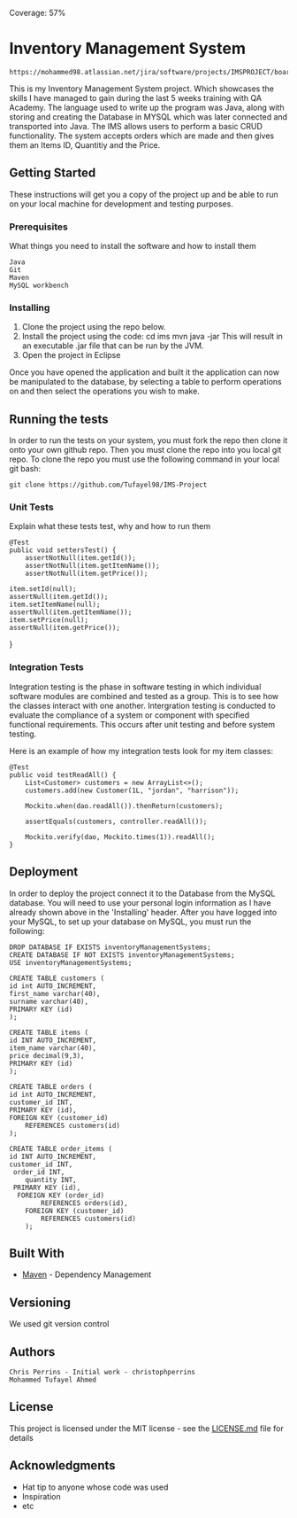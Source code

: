 Coverage: 57%
# Inventory Management System
	https://mohammed98.atlassian.net/jira/software/projects/IMSPROJECT/boards/4/backlog

This is my Inventory Management System project. Which showcases the skills I have managed to gain during the last 5 weeks training with QA Academy.
The language used to write up the program was Java, along with storing and creating the Database in MYSQL which was later connected and transported 
into Java. The IMS allows users to perform a basic CRUD functionality. The system accepts orders which are made and then gives them an Items ID, Quantitiy and the Price.

## Getting Started

These instructions will get you a copy of the project up and be able to run on your local machine for development and testing purposes.

### Prerequisites

What things you need to install the software and how to install them

	Java
	Git
	Maven
	MySQL workbench

### Installing

1. Clone the project using the repo below.
2. Install the project using the code: cd ims mvn java -jar This will result in an executable .jar file that can be run by the JVM.
3. Open the project in Eclipse 

Once you have opened the application and built it the application can now be manipulated to the database, by selecting a table to perform operations on and then select the operations you wish to make. 

## Running the tests

In order to run the tests on your system, you must fork the repo then clone it onto your own github repo. Then you must clone the repo into you local git repo. To clone the repo you must use the following command in your local git bash:

	git clone https://github.com/Tufayel98/IMS-Project

### Unit Tests 

Explain what these tests test, why and how to run them

	@Test
	public void settersTest() {
		assertNotNull(item.getId());
		assertNotNull(item.getItemName());
		assertNotNull(item.getPrice());
	
	item.setId(null);
	assertNull(item.getId());
	item.setItemName(null);
	assertNull(item.getItemName());
	item.setPrice(null);
	assertNull(item.getPrice());	
}

### Integration Tests 
Integration testing is the phase in software testing in which individual software modules are combined and tested as a group. This is to see how the classes interact with one another. Intergration testing is conducted to evaluate the compliance of a system or component with specified functional requirements. This occurs after unit testing and before system testing.

Here is an example of how my integration tests look for my item classes:

	@Test
	public void testReadAll() {
		List<Customer> customers = new ArrayList<>();
		customers.add(new Customer(1L, "jordan", "harrison"));

		Mockito.when(dao.readAll()).thenReturn(customers);

		assertEquals(customers, controller.readAll());

		Mockito.verify(dao, Mockito.times(1)).readAll();
	}


## Deployment

In order to deploy the project connect it to the Database from the MySQL database. You will need to use your personal login information as I have already shown above in the 'Installing' header. After you have logged into your MySQL, to set up your database on MySQL, you must run the following:

	DROP DATABASE IF EXISTS inventoryManagementSystems;
	CREATE DATABASE IF NOT EXISTS inventoryManagementSystems;
	USE inventoryManagementSystems;

	CREATE TABLE customers (
    id int AUTO_INCREMENT,
    first_name varchar(40),
    surname varchar(40),
    PRIMARY KEY (id)
    );

	CREATE TABLE items (
    id INT AUTO_INCREMENT,
    item_name varchar(40),
    price decimal(9,3),
    PRIMARY KEY (id)
    );
    
	CREATE TABLE orders (
    id int AUTO_INCREMENT,
    customer_id INT,
    PRIMARY KEY (id),
    FOREIGN KEY (customer_id) 
        REFERENCES customers(id)
    );

	CREATE TABLE order_items (
    id INT AUTO_INCREMENT,
    customer_id INT,
	 order_id INT,
		quantity INT,
	 PRIMARY KEY (id),
	  FOREIGN KEY (order_id)
	        REFERENCES orders(id),
		FOREIGN KEY (customer_id)
	        REFERENCES customers(id)
		);

## Built With

* [Maven](https://maven.apache.org/) - Dependency Management

## Versioning

We used git version control

## Authors
	
	Chris Perrins - Initial work - christophperrins
	Mohammed Tufayel Ahmed
	
## License

This project is licensed under the MIT license - see the [LICENSE.md](LICENSE.md) file for details 

## Acknowledgments

* Hat tip to anyone whose code was used
* Inspiration
* etc

